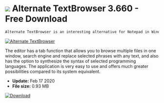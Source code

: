 # ![](https://cdn.softexe.net/static/icon/0/alternate-textbrowser-8684.png) Alternate TextBrowser 3.660 - Free Download

```sh
Alternate TextBrowser is an interesting alternative for Notepad in Windows systems. The application allows you to view and edit standard text files, files with source code in the most popular programming languages ​​(including C ++, Pascal, PHP, Perl, ASM, JScrip), as well as HTML and XML files.
```
[![Alternate TextBrowser](https://gallery.dpcdn.pl/imgc/Tools/83730/g_-_420x350_1.5_-_x3cf277cb-38bb-4724-869a-f5204a957da1.png)](https://softexe.net/win/system/text-editors/alternate-textbrowser:hfhd.html)

The editor has a tab function that allows you to browse multiple files in one window, search engine and replace selected phrases with any text, and also has the option to synthesize the syntax of selected programming languages. The application is very easy to use and offers much greater possibilities compared to its system equivalent.


- **Update:** Feb 17 2020
- **File size:** 0.93 MB

[![Download](https://cdn.softexe.net/static/img/download.png)](https://softexe.net/win/system/text-editors/alternate-textbrowser:hfhd.html)


